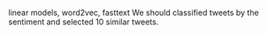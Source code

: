 linear models, word2vec, fasttext
We should classified tweets by the sentiment and selected 10 similar tweets.
